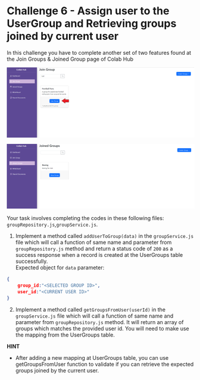 # Challenge 6 - Assign user to the UserGroup and Retrieving groups joined by current user

In this challenge you have to complete another set of two features found at the Join Groups & Joined Group page of Colab Hub

<p align="center">
  <img src="./images/14a.png" width="700px">
</p>

<p align="center">
  <img src="./images/14b.png" width="700px">
</p>

Your task involves completing the codes in these following files:
`groupRepository.js`,`groupService.js`.

1. Implement a method called `addUserToGroup(data)` in the `groupService.js` file which will call a function of same name and parameter from `groupRepository.js` method and return a status code of `200` as a success response when a record is created at the UserGroups table successfully.  
Expected object for `data` parameter:
```json
{
    group_id:"<SELECTED GROUP ID>",
    user_id:"<CURRENT USER ID>"
}
```

2. Implement a method called `getGroupsFromUser(userId)` in the `groupService.js` file which will call a function of same name and parameter from `groupRepository.js` method. It will return an array of groups which matches the provided user id. You will need to make use the mapping from the UserGroups table.


**HINT** 
-  After adding a new mapping at UserGroups table, you can use getGroupsFromUser function to validate if you can retrieve the expected groups joined by the current user.